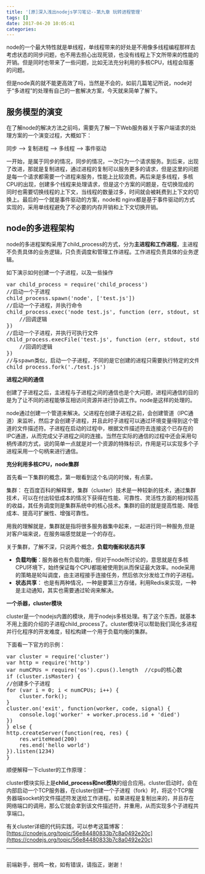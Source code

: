 ```yaml
---
title: '[原]深入浅出nodejs学习笔记--第九章 玩转进程管理'
tags: []
date: 2017-04-20 10:05:41
categories:
---
```


node的一个最大特性就是单线程，单线程带来的好处是不用像多线程编程那样去考虑状态的同步问题，也不用去担心出现死锁，也没有线程上下文所带来的性能的开销。但是同时也带来了一些问题，比如无法充分利用的多核CPU，线程会阻塞的问题。

但是node真的就不能更高效了吗，当然是不会的，如前几篇笔记所说，node对于“多进程”的处理有自己的一套解决方案，今天就来简单了解下。


## **服务模型的演变**

在了解node的解决方法之前吗，需要先了解一下Web服务器关于客户端请求的处理方案的一个演变过程，大概如下：

<span class="hljs-comment">同步</span> <span class="hljs-literal">-</span><span class="hljs-literal">-</span>&gt; <span class="hljs-comment">复制进程</span> <span class="hljs-literal">-</span><span class="hljs-literal">-</span>&gt; <span class="hljs-comment">多线程</span> <span class="hljs-literal">-</span><span class="hljs-literal">-</span>&gt; <span class="hljs-comment">事件驱动</span>

一开始，是属于同步的情况，同步的情况，一次只为一个请求服务。到后来，出现了改进，那就是复制进程，通过进程的复制可以服务更多的请求，但是这里的问题是每一个请求都需要一个进程来服务，性能上比较浪费。再后来是多线程，多核CPU的出现，创建多个线程来处理请求，但是这个方案的问题是，在切换现成的同时也需要切换线程的上下文，当线程的数量过多，时间就会被耗费到上下文的切换上。最后的一个就是事件驱动的方案，node和 nginx都是基于事件驱动的方式实现的，采用单线程避免了不必要的内存开销和上下文切换开销。


## **node的多进程架构**

node的多进程架构采用了child_process的方式，分为**主进程和工作进程**，主进程不负责具体的业务逻辑，只负责调度和管理工作进程。工作进程负责具体的业务逻辑。

如下演示如何创建一个子进程，以及一些操作

<pre class="prettyprint"><span class="hljs-keyword">var</span> child_process = <span class="hljs-built_in">require</span>(<span class="hljs-string">'child_process'</span>) 
<span class="hljs-comment">//启动一个子进程</span>
child_process.spawn(<span class="hljs-string">'node'</span>, [<span class="hljs-string">'test.js'</span>])
<span class="hljs-comment">//启动一个子进程，并执行命令</span>
child_process.exec(<span class="hljs-string">'node test.js'</span>, <span class="hljs-function"><span class="hljs-keyword">function</span> <span class="hljs-params">(err, stdout, stderr)</span> {</span>
    <span class="hljs-comment">//回调逻辑</span>
})
<span class="hljs-comment">//启动一个子进程，并执行可执行文件</span>
child_process.execFile(<span class="hljs-string">'test.js'</span>, <span class="hljs-function"><span class="hljs-keyword">function</span> <span class="hljs-params">(err, stdout, stderr)</span> {</span>
    <span class="hljs-comment">//回调的逻辑</span>
})
<span class="hljs-comment">//与spawn类似，启动一个子进程，不同的是它创建的进程只需要执行特定的文件模块即可，不参与其他的</span>
child_process.fork(<span class="hljs-string">'./test.js'</span>)</pre>


**进程之间的通信**

创建了子进程之后，主进程与子进程之间的通信也是个大问题，进程间通信的目的是为了让不同的进程能够互相访问资源并进行协调工作。node是这样的处理的。

node通过创建一个管道来解决。父进程在创建子进程之前，会创建管道（IPC通道）来监听，然后才会创建子进程，并且此时子进程可以通过环境变量得到这个管道的文件描述符。子进程在启动的过程中，根据文件描述符去连接这个已存在的IPC通道，从而完成父子进程之间的连接。当然在实际的通信的过程中还会采用句柄传递的方式，说的简单一点就是对一个资源的特殊标识，作用是可以实现多个子进程采用一个句柄来进行通信。


**充分利用多核CPU，node集群**

首先看一下集群的概念，第一眼看到这个名词的时候，有点蒙。

集群：
      在百度百科的解释里，集群（cluster）技术是一种较新的技术，通过集群技术，可以在付出较低成本的情况下获得在性能、可靠性、灵活性方面的相对较高的收益，其任务调度则是集群系统中的核心技术。集群的目的就是提高性能、降低成本、提高可扩展性、增强可靠性。

用我的理解就是，集群就是指将很多服务器集中起来，一起进行同一种服务,但是对客户端来说，在服务端感觉就是一个的存在。

关于集群，了解不深，只说两个概念，**负载均衡和状态共享**

*   **负载均衡**：服务器也有负载均衡，但对于node所讨论的，意思就是在多核CPU环境下，始终保证每个CPU都能被使用到从而保证最大效率。node采用的策略是轮叫调度，由主进程接手连接任务，然后依次分发给工作的子进程。
*   **状态共享**： 也是有两种情况，一种是要第三方存储，利用Redis来实现，一种是主动通知，其实也需要通过轮询来解决。


**一个杀器，cluster模块**

cluster是一个nodejs内置的模块，用于nodejs多核处理。有了这个东西，就基本不用上面的介绍的子进程child_process了。cluster模块可以帮助我们简化多进程并行化程序的开发难度，轻松构建一个用于负载均衡的集群。

下面看一下官方的示例：

<pre class="prettyprint"><span class="hljs-keyword">var</span> cluster = <span class="hljs-built_in">require</span>(<span class="hljs-string">'cluster'</span>)
<span class="hljs-keyword">var</span> http = <span class="hljs-built_in">require</span>(<span class="hljs-string">'http'</span>)
<span class="hljs-keyword">var</span> numCPUs = <span class="hljs-built_in">require</span>(<span class="hljs-string">'os'</span>).cpus().length  <span class="hljs-comment">//cpu的核心数</span>
<span class="hljs-keyword">if</span> (cluster.isMaster) {
<span class="hljs-comment">//创建多个子进程</span>
<span class="hljs-keyword">for</span> (<span class="hljs-keyword">var</span> i = <span class="hljs-number">0</span>; i &lt; numCPUs; i++) {
    cluster.fork();
}
cluster.on(<span class="hljs-string">'exit'</span>, <span class="hljs-function"><span class="hljs-keyword">function</span><span class="hljs-params">(worker, code, signal)</span> {</span>
    console.log(<span class="hljs-string">'worker'</span> + worker.process.id + <span class="hljs-string">'died'</span>)
})
} <span class="hljs-keyword">else</span> {
http.createServer(<span class="hljs-function"><span class="hljs-keyword">function</span><span class="hljs-params">(req, res)</span> {</span>
    res.writeHead(<span class="hljs-number">200</span>)
    res.end(<span class="hljs-string">'hello world'</span>)
}).listen(<span class="hljs-number">1234</span>)
}</pre>

顺便解释一下cluster的工作原理：

cluster模块实际上是**chlid_process和net模块**的组合应用。cluster启动时，会在内部启动一个TCP服务器，在cluster创建一个子进程（fork）时，将这个TCP服务器端socket的文件描述符发送给工作进程。如果进程是复制出来的，并且存在网络端口的调用，那么它就会拿到该文件描述符，并重用，从而实现多个子进程共享端口。

有关cluster详细的代码实践，可以参考这篇博客：[https://cnodejs.org/topic/56e84480833b7c8a0492e20c](https://cnodejs.org/topic/56e84480833b7c8a0492e20c)

* * *

<br/>前端新手，弱鸡一枚，如有错误，请指正，谢谢！
